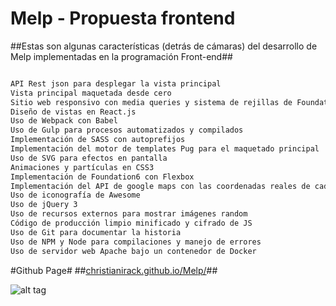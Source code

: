 
# Melp - Propuesta frontend #
##Estas son algunas características (detrás de cámaras) del desarrollo de Melp implementadas en la programación Front-end##

```sh

API Rest json para desplegar la vista principal
Vista principal maquetada desde cero
Sitio web responsivo con media queries y sistema de rejillas de Foundation 6
Diseño de vistas en React.js
Uso de Webpack con Babel
Uso de Gulp para procesos automatizados y compilados
Implementación de SASS con autoprefijos
Implementación del motor de templates Pug para el maquetado principal
Uso de SVG para efectos en pantalla
Animaciones y partículas en CSS3
Implementación de Foundation6 con Flexbox
Implementación del API de google maps con las coordenadas reales de cada ficha
Uso de iconografía de Awesome
Uso de jQuery 3
Uso de recursos externos para mostrar imágenes random
Código de producción limpio minificado y cifrado de JS
Uso de Git para documentar la historia
Uso de NPM y Node para compilaciones y manejo de errores
Uso de servidor web Apache bajo un contenedor de Docker

```
#Github Page# ##[christianirack.github.io/Melp/](https://christianirack.github.io/Melp/)##

![alt tag](http://irack.mx/websites/melp/landing.png)
